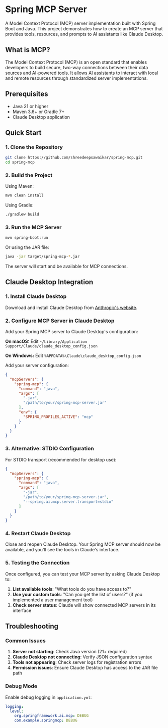 # Spring MCP Server

A Model Context Protocol (MCP) server implementation built with Spring Boot and Java. This project demonstrates how to create an MCP server that provides tools, resources, and prompts to AI assistants like Claude Desktop.

## What is MCP?

The Model Context Protocol (MCP) is an open standard that enables developers to build secure, two-way connections between their data sources and AI-powered tools. It allows AI assistants to interact with local and remote resources through standardized server implementations.

## Prerequisites

- Java 21 or higher
- Maven 3.6+ or Gradle 7+
- Claude Desktop application

## Quick Start

### 1. Clone the Repository

```bash
git clone https://github.com/shreedeepsawaikar/spring-mcp.git
cd spring-mcp
```

### 2. Build the Project

Using Maven:
```bash
mvn clean install
```

Using Gradle:
```bash
./gradlew build
```

### 3. Run the MCP Server

```bash
mvn spring-boot:run
```

Or using the JAR file:
```bash
java -jar target/spring-mcp-*.jar
```

The server will start and be available for MCP connections.

## Claude Desktop Integration

### 1. Install Claude Desktop

Download and install Claude Desktop from [Anthropic's website](https://claude.ai/desktop).

### 2. Configure MCP Server in Claude Desktop

Add your Spring MCP server to Claude Desktop's configuration:

**On macOS:**
Edit `~/Library/Application Support/Claude/claude_desktop_config.json`

**On Windows:**
Edit `%APPDATA%\Claude\claude_desktop_config.json`

Add your server configuration:

```json
{
  "mcpServers": {
    "spring-mcp": {
      "command": "java",
      "args": [
        "-jar",
        "/path/to/your/spring-mcp-server.jar"
      ],
      "env": {
        "SPRING_PROFILES_ACTIVE": "mcp"
      }
    }
  }
}
```

### 3. Alternative: STDIO Configuration

For STDIO transport (recommended for desktop use):

```json
{
  "mcpServers": {
    "spring-mcp": {
      "command": "java",
      "args": [
        "-jar",
        "/path/to/your/spring-mcp-server.jar",
        "--spring.ai.mcp.server.transport=stdio"
      ]
    }
  }
}
```

### 4. Restart Claude Desktop

Close and reopen Claude Desktop. Your Spring MCP server should now be available, and you'll see the tools in Claude's interface.

### 5. Testing the Connection

Once configured, you can test your MCP server by asking Claude Desktop to:

1. **List available tools**: "What tools do you have access to?"
2. **Use your custom tools**: "Can you get the list of users?" (if you implemented a user management tool)
3. **Check server status**: Claude will show connected MCP servers in its interface

## Troubleshooting

### Common Issues

1. **Server not starting**: Check Java version (21+ required)
2. **Claude Desktop not connecting**: Verify JSON configuration syntax
3. **Tools not appearing**: Check server logs for registration errors
4. **Permission issues**: Ensure Claude Desktop has access to the JAR file path

### Debug Mode

Enable debug logging in `application.yml`:

```yaml
logging:
  level:
    org.springframework.ai.mcp: DEBUG
    com.example.springmcp: DEBUG
```
